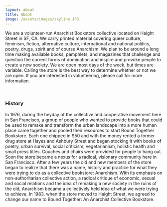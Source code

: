 ```yaml
---
layout: about
title: About
image: /assets/images/skyline.JPG
---
```


We are a volunteer-run Anarchist Bookstore collective located on Haight Street in SF, CA. We carry printed material covering queer culture, feminism, fiction, alternative culture, international and national politics, poetry, drugs, spirit and of course Anarchism. We plan to be around a long time making available books, pamphlets, and magazines that challenge and question the current forms of domination and inspire and provoke people to create a new society.
We are open most days of the week, but times are variable. Calling the store is the best way to determine whether or not we are open. If you are interested in volunteering, please call for more information.
&nbsp;

&nbsp;

### History
In 1976, during the heyday of the collective and cooperative movement here in San Francisco, a group of people who wanted to provide books that could be used to remake and transform the urban landscape into a more human place came together and pooled their resources to start Bound Together Bookstore. Each one chipped in $50 and with the money rented a former drug store at Hayes and Ashbury Street and began stocking it with books of poetry, urban survival, social criticism, vegetarianism, holistic health and small press titles. Couches and chairs were provided for people to hang out. Soon the store became a nexus for a radical, visionary community here in San Francisco. After a few years the old and new members of the store began to realize that there was a name, history and practice for what they were trying to do as a collective bookstore: Anarchism. With its emphasis on non-authoritarian collective action, a radical critique of economic, sexual and social relations and the idea of remaking a new society in the ruins of the old, Anarchism became a collectively held idea of what we were trying to achieve. In 1983, when the store moved to Haight Street, we agreed to change our name to Bound Together: An Anarchist Collective Bookstore.
